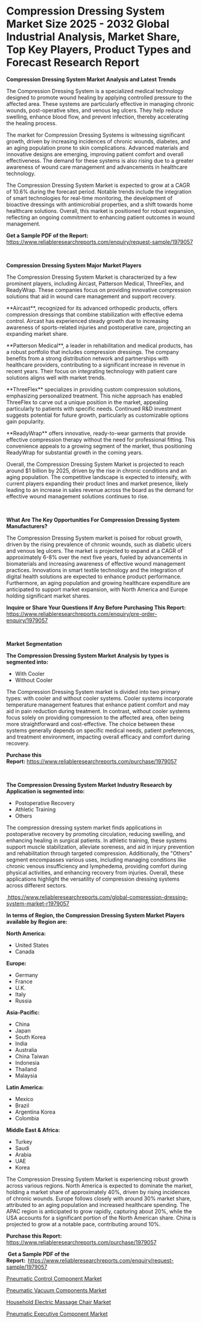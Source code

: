 <p><h1>Compression Dressing System Market Size 2025 - 2032 Global Industrial Analysis, Market Share, Top Key Players, Product Types and Forecast Research Report</h1></p><p><strong>Compression Dressing System Market Analysis and Latest Trends</strong></p>
<p><p>The Compression Dressing System is a specialized medical technology designed to promote wound healing by applying controlled pressure to the affected area. These systems are particularly effective in managing chronic wounds, post-operative sites, and venous leg ulcers. They help reduce swelling, enhance blood flow, and prevent infection, thereby accelerating the healing process.</p><p>The market for Compression Dressing Systems is witnessing significant growth, driven by increasing incidences of chronic wounds, diabetes, and an aging population prone to skin complications. Advanced materials and innovative designs are emerging, improving patient comfort and overall effectiveness. The demand for these systems is also rising due to a greater awareness of wound care management and advancements in healthcare technology.</p><p>The Compression Dressing System Market is expected to grow at a CAGR of 10.6% during the forecast period. Notable trends include the integration of smart technologies for real-time monitoring, the development of bioactive dressings with antimicrobial properties, and a shift towards home healthcare solutions. Overall, this market is positioned for robust expansion, reflecting an ongoing commitment to enhancing patient outcomes in wound management.</p></p>
<p><strong>Get a Sample PDF of the Report:&nbsp;</strong> <a href="https://www.reliableresearchreports.com/enquiry/request-sample/1979057?utm_campaign=102&utm_medium=2&utm_source=Github&utm_content=ia&utm_term=15012025&utm_id=compression-dressing-system">https://www.reliableresearchreports.com/enquiry/request-sample/1979057</a></p>
<p>&nbsp;</p>
<p><strong>Compression Dressing System Major Market Players</strong></p>
<p><p>The Compression Dressing System Market is characterized by a few prominent players, including Aircast, Patterson Medical, ThreeFlex, and ReadyWrap. These companies focus on providing innovative compression solutions that aid in wound care management and support recovery.</p><p>**Aircast**, recognized for its advanced orthopedic products, offers compression dressings that combine stabilization with effective edema control. Aircast has experienced steady growth due to increasing awareness of sports-related injuries and postoperative care, projecting an expanding market share.</p><p>**Patterson Medical**, a leader in rehabilitation and medical products, has a robust portfolio that includes compression dressings. The company benefits from a strong distribution network and partnerships with healthcare providers, contributing to a significant increase in revenue in recent years. Their focus on integrating technology with patient care solutions aligns well with market trends.</p><p>**ThreeFlex** specializes in providing custom compression solutions, emphasizing personalized treatment. This niche approach has enabled ThreeFlex to carve out a unique position in the market, appealing particularly to patients with specific needs. Continued R&D investment suggests potential for future growth, particularly as customizable options gain popularity.</p><p>**ReadyWrap** offers innovative, ready-to-wear garments that provide effective compression therapy without the need for professional fitting. This convenience appeals to a growing segment of the market, thus positioning ReadyWrap for substantial growth in the coming years.</p><p>Overall, the Compression Dressing System Market is projected to reach around $1 billion by 2025, driven by the rise in chronic conditions and an aging population. The competitive landscape is expected to intensify, with current players expanding their product lines and market presence, likely leading to an increase in sales revenue across the board as the demand for effective wound management solutions continues to rise.</p></p>
<p>&nbsp;</p>
<p><strong>What Are The Key Opportunities For Compression Dressing System Manufacturers?</strong></p>
<p><p>The Compression Dressing System market is poised for robust growth, driven by the rising prevalence of chronic wounds, such as diabetic ulcers and venous leg ulcers. The market is projected to expand at a CAGR of approximately 6-8% over the next five years, fueled by advancements in biomaterials and increasing awareness of effective wound management practices. Innovations in smart textile technology and the integration of digital health solutions are expected to enhance product performance. Furthermore, an aging population and growing healthcare expenditure are anticipated to support market expansion, with North America and Europe holding significant market shares.</p></p>
<p><strong>Inquire or Share Your Questions If Any Before Purchasing This Report:</strong> <a href="https://www.reliableresearchreports.com/enquiry/pre-order-enquiry/1979057?utm_campaign=102&utm_medium=2&utm_source=Github&utm_content=ia&utm_term=15012025&utm_id=compression-dressing-system">https://www.reliableresearchreports.com/enquiry/pre-order-enquiry/1979057</a></p>
<p>&nbsp;</p>
<p><strong>Market Segmentation</strong></p>
<p><strong>The Compression Dressing System Market Analysis by types is segmented into:</strong></p>
<p><ul><li>With Cooler</li><li>Without Cooler</li></ul></p>
<p><p>The Compression Dressing System market is divided into two primary types: with cooler and without cooler systems. Cooler systems incorporate temperature management features that enhance patient comfort and may aid in pain reduction during treatment. In contrast, without cooler systems focus solely on providing compression to the affected area, often being more straightforward and cost-effective. The choice between these systems generally depends on specific medical needs, patient preferences, and treatment environment, impacting overall efficacy and comfort during recovery.</p></p>
<p><strong>Purchase this Report:&nbsp;</strong><a href="https://www.reliableresearchreports.com/purchase/1979057?utm_campaign=102&utm_medium=2&utm_source=Github&utm_content=ia&utm_term=15012025&utm_id=compression-dressing-system">https://www.reliableresearchreports.com/purchase/1979057</a></p>
<p>&nbsp;</p>
<p><strong>The Compression Dressing System Market Industry Research by Application is segmented into:</strong></p>
<p><ul><li>Postoperative Recovery</li><li>Athletic Training</li><li>Others</li></ul></p>
<p><p>The compression dressing system market finds applications in postoperative recovery by promoting circulation, reducing swelling, and enhancing healing in surgical patients. In athletic training, these systems support muscle stabilization, alleviate soreness, and aid in injury prevention and rehabilitation through targeted compression. Additionally, the "Others" segment encompasses various uses, including managing conditions like chronic venous insufficiency and lymphedema, providing comfort during physical activities, and enhancing recovery from injuries. Overall, these applications highlight the versatility of compression dressing systems across different sectors.</p></p>
<p><a href="https://www.reliableresearchreports.com/global-compression-dressing-system-market-r1979057?utm_campaign=102&utm_medium=2&utm_source=Github&utm_content=ia&utm_term=15012025&utm_id=compression-dressing-system">&nbsp;https://www.reliableresearchreports.com/global-compression-dressing-system-market-r1979057</a></p>
<p><strong>In terms of Region, the Compression Dressing System Market Players available by Region are:</strong></p>
<p>
    <p> <strong> North America: </strong>
        <ul>
            <li>United States</li>
            <li>Canada</li>
        </ul>
        </p> 
    <p> <strong> Europe: </strong>
        <ul>
            <li>Germany</li>
            <li>France</li>
            <li>U.K.</li>
            <li>Italy</li>
            <li>Russia</li>
        </ul>
        </p> 
    <p> <strong> Asia-Pacific: </strong>
        <ul>
            <li>China</li>
            <li>Japan</li>
            <li>South Korea</li>
            <li>India</li>
            <li>Australia</li>
            <li>China Taiwan</li>
            <li>Indonesia</li>
            <li>Thailand</li>
            <li>Malaysia</li>
        </ul>
        </p> 
    <p> <strong> Latin America: </strong>
        <ul>
            <li>Mexico</li>
            <li>Brazil</li>
            <li>Argentina Korea</li>
            <li>Colombia</li>
        </ul>
        </p> 
    <p> <strong> Middle East & Africa: </strong>
        <ul>
            <li>Turkey</li>
            <li>Saudi</li>
            <li>Arabia</li>
            <li>UAE</li>
            <li>Korea</li>
        </ul>
    </p>
    </p>
<p><p>The Compression Dressing System Market is experiencing robust growth across various regions. North America is expected to dominate the market, holding a market share of approximately 40%, driven by rising incidences of chronic wounds. Europe follows closely with around 30% market share, attributed to an aging population and increased healthcare spending. The APAC region is anticipated to grow rapidly, capturing about 20%, while the USA accounts for a significant portion of the North American share. China is projected to grow at a notable pace, contributing around 10%.</p></p>
<p><strong>Purchase this Report: </strong><a href="https://www.reliableresearchreports.com/purchase/1979057?utm_campaign=102&utm_medium=2&utm_source=Github&utm_content=ia&utm_term=15012025&utm_id=compression-dressing-system">https://www.reliableresearchreports.com/purchase/1979057</a></p>
<p>&nbsp;<strong>Get a Sample PDF of the Report:&nbsp;&nbsp;</strong><a href="https://www.reliableresearchreports.com/enquiry/request-sample/1979057?utm_campaign=102&utm_medium=2&utm_source=Github&utm_content=ia&utm_term=15012025&utm_id=compression-dressing-system">https://www.reliableresearchreports.com/enquiry/request-sample/1979057</a></p>
<p><strong></strong></p>
<p><p><a href="https://github.com/NargisHussain75/Market-Research-Report-List-1/blob/main/pneumatic-control-component-market.md?utm_campaign=102&utm_medium=2&utm_source=Github&utm_content=ia&utm_term=15012025&utm_id=compression-dressing-system">Pneumatic Control Component Market</a></p><p><a href="https://github.com/pearlinewhite4692/Market-Research-Report-List-1/blob/main/pneumatic-vacuum-components-market.md?utm_campaign=102&utm_medium=2&utm_source=Github&utm_content=ia&utm_term=15012025&utm_id=compression-dressing-system">Pneumatic Vacuum Components Market</a></p><p><a href="https://github.com/FlorianWolf90/Market-Research-Report-List-1/blob/main/household-electric-massage-chair-market.md?utm_campaign=102&utm_medium=2&utm_source=Github&utm_content=ia&utm_term=15012025&utm_id=compression-dressing-system">Household Electric Massage Chair Market</a></p><p><a href="https://github.com/hillsmyung726/Market-Research-Report-List-1/blob/main/pneumatic-executive-component-market.md?utm_campaign=102&utm_medium=2&utm_source=Github&utm_content=ia&utm_term=15012025&utm_id=compression-dressing-system">Pneumatic Executive Component Market</a></p></p>